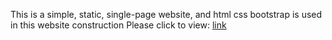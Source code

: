 <p>
  This is a simple, static, single-page website, and html css bootstrap is used in this website construction
Please click to view: <a href="https://sajadzolfaghari.github.io/golden-NFT/">link</a>
</p>
